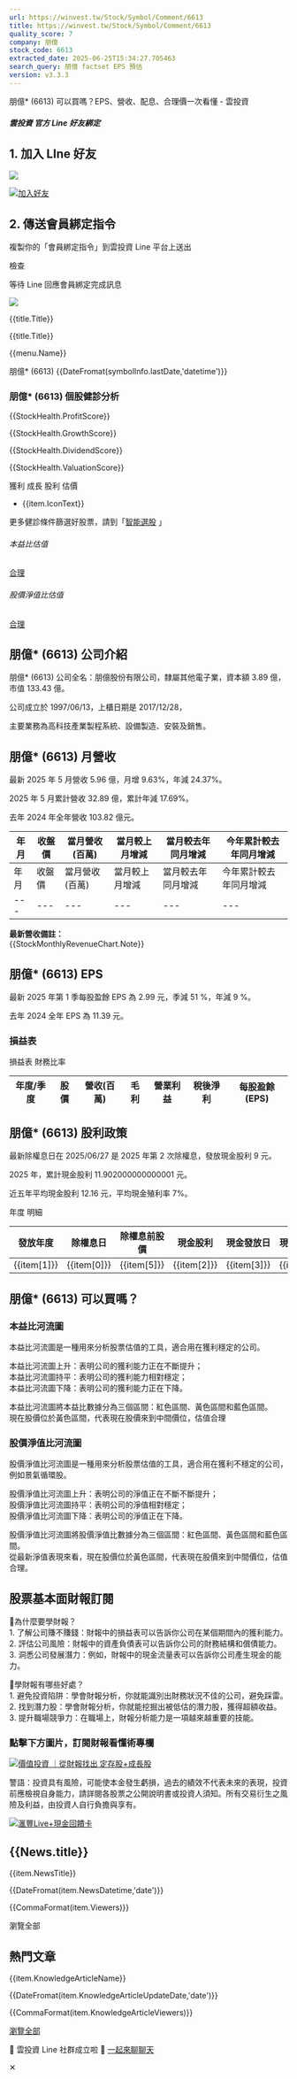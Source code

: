 ```yaml
---
url: https://winvest.tw/Stock/Symbol/Comment/6613
title: https://winvest.tw/Stock/Symbol/Comment/6613
quality_score: 7
company: 朋億
stock_code: 6613
extracted_date: 2025-06-25T15:34:27.705463
search_query: 朋億 factset EPS 預估
version: v3.3.3
---
```


朋億\* (6613) 可以買嗎？EPS、營收、配息、合理價一次看懂 - 雲投資



##### 雲投資 官方 Line 好友綁定

## 1. 加入 LIne 好友

![](https://qr-official.line.me/gs/M_021ncdhy_BW.png?oat_content=qr)

[![加入好友](https://scdn.line-apps.com/n/line_add_friends/btn/zh-Hant.png)](https://lin.ee/iGV5id3)

## 2. 傳送會員綁定指令

複製你的「會員綁定指令」到雲投資 Line 平台上送出

檢查

等待 Line 回應會員綁定完成訊息

![](/images/page/line-bind-sample.jpg)

{{title.Title}}

{{title.Title}}

{{menu.Name}}

朋億\* (6613)
{{DateFromat(symbolInfo.lastDate,'datetime')}}

### 朋億\* (6613) 個股健診分析

{{StockHealth.ProfitScore}}

{{StockHealth.GrowthScore}}

{{StockHealth.DividendScore}}

{{StockHealth.ValuationScore}}

獲利
成長
股利
估價

* {{item.IconText}}

更多健診條件篩選好股票，請到「[智能選股](/Stock/Screener) 」

###### 本益比估值

[合理](#divPe)

###### 股價淨值比估值

[合理](#divPb)



## 朋億\* (6613) 公司介紹

朋億\* (6613) 公司全名：朋億股份有限公司，隸屬其他電子業，資本額 3.89 億，市值 133.43 億。
  
公司成立於 1997/06/13，上櫃日期是 2017/12/28，
  
主要業務為高科技產業製程系統、設備製造、安裝及銷售。
  

## 朋億\* (6613) 月營收

最新 2025 年 5 月營收 5.96 億，月增 9.63%，年減 24.37%。
  
2025 年 5 月累計營收 32.89 億，累計年減 17.69%。
  
去年 2024 年全年營收 103.82 億元。
  

| 年月 | 收盤價 | 當月營收(百萬) | 當月較上月增減 | 當月較去年同月增減 | 今年累計較去年同月增減 |
| --- | --- | --- | --- | --- | --- |
| 年月 | 收盤價 | 當月營收(百萬) | 當月較上月增減 | 當月較去年同月增減 | 今年累計較去年同月增減 |
| --- | --- | --- | --- | --- | --- |

**最新營收備註：**  
{{StockMonthlyRevenueChart.Note}}

## 朋億\* (6613) EPS

最新 2025 年第 1 季每股盈餘 EPS 為 2.99 元，季減 51 %，年減 9 %。
  
去年 2024 全年 EPS 為 11.39 元。
  

### 損益表

損益表
財務比率

| 年度/季度 | 股價 | 營收(百萬) | 毛利 | 營業利益 | 稅後淨利 | 每股盈餘(EPS) |
| --- | --- | --- | --- | --- | --- | --- |

## 朋億\* (6613) 股利政策

最新除權息日在 2025/06/27 是 2025 年第 2 次除權息，發放現金股利 9 元。
  
2025 年，累計現金股利 11.902000000000001 元。
  
近五年平均現金股利 12.16 元，平均現金殖利率 7%。
  

年度
明細

| 發放年度 | 除權息日 | 除權息前股價 | 現金股利 | 現金發放日 | 現金殖利率 | 股票股利 |
| --- | --- | --- | --- | --- | --- | --- |
| {{item[1]}} | {{item[0]}} | {{item[5]}} | {{item[2]}} | {{item[3]}} | {{item[6]}} | {{item[4]}} |

## 朋億\* (6613) 可以買嗎？

### 本益比河流圖

本益比河流圖是一種用來分析股票估值的工具，適合用在獲利穩定的公司。  
  
本益比河流圖上升：表明公司的獲利能力正在不斷提升；  
本益比河流圖持平：表明公司的獲利能力相對穩定；  
本益比河流圖下降：表明公司的獲利能力正在下降。  
  
本益比河流圖將本益比數據分為三個區間：紅色區間、黃色區間和藍色區間。  
現在股價位於黃色區間，代表現在股價來到中間價位，估值合理

### 股價淨值比河流圖

股價淨值比河流圖是一種用來分析股票估值的工具，適合用在獲利不穩定的公司，例如景氣循環股。  
  
股價淨值比河流圖上升：表明公司的淨值正在不斷不斷提升；  
股價淨值比河流圖持平：表明公司的淨值相對穩定；  
股價淨值比河流圖下降：表明公司的淨值正在下降。  
  
股價淨值比河流圖將股價淨值比數據分為三個區間：紅色區間、黃色區間和藍色區間。  
從最新淨值表現來看，現在股價位於黃色區間，代表現在股價來到中間價位，估值合理。
  

## 股票基本面財報訂閱

🍿為什麼要學財報？  
1️. 了解公司賺不賺錢：財報中的損益表可以告訴你公司在某個期間內的獲利能力。  
2️. 評估公司風險：財報中的資產負債表可以告訴你公司的財務結構和償債能力。  
3️. 洞悉公司發展潛力：例如，財報中的現金流量表可以告訴你公司產生現金的能力。

🍿學財報有哪些好處？  
1️. 避免投資陷阱：學會財報分析，你就能識別出財務狀況不佳的公司，避免踩雷。  
2️. 找到潛力股：學會財報分析，你就能挖掘出被低估的潛力股，獲得超額收益。  
3️. 提升職場競爭力：在職場上，財報分析能力是一項越來越重要的技能。

### 點擊下方圖片，訂閱財報看懂術專欄

[![價值投資 ｜從財報找出 定存股+成長股](https://winvest.tw/images/upload/knowledge/420.jpg)](/Knowledge/Topic/1)

警語：投資具有風險，可能使本金發生虧損，過去的績效不代表未來的表現，投資前應檢視自身能力，請詳閱各股票之公開說明書或投資人須知。所有交易衍生之風險及利益，由投資人自行負擔與享有。

[![滙豐Live+現金回饋卡](/images/ads/20250610.jpg)](https://ccinvest.pse.is/696rrq)

## {{News.title}}

{{item.NewsTitle}}

{{DateFromat(item.NewsDatetime,'date')}}

{{CommaFormat(item.Viewers)}}

瀏覽全部

## 熱門文章

{{item.KnowledgeArticleName}}

{{DateFromat(item.KnowledgeArticleUpdateDate,'date')}}

{{CommaFormat(item.KnowledgeArticleViewers)}}

[瀏覽全部](/Knowledge/Teach/2)





🎉 雲投資 Line 社群成立啦 🎉 [一起來聊聊天](https://w-invest.tw/line)

✕